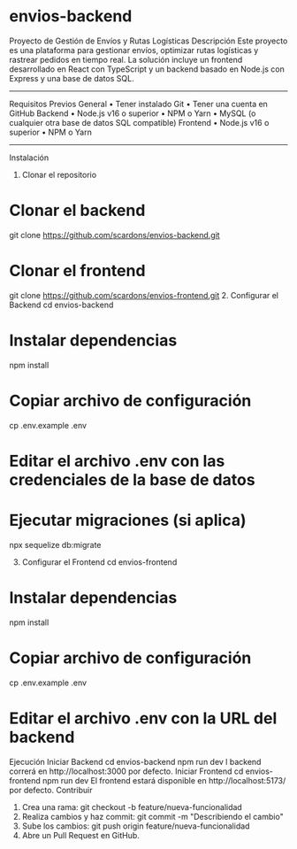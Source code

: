 # envios-backend

Proyecto de Gestión de Envíos y Rutas Logísticas
Descripción
Este proyecto es una plataforma para gestionar envíos, optimizar rutas logísticas y rastrear pedidos en tiempo real. La solución incluye un frontend desarrollado en React con TypeScript y un backend basado en Node.js con Express y una base de datos SQL.
________________________________________
Requisitos Previos
General
•	Tener instalado Git
•	Tener una cuenta en GitHub
Backend
•	Node.js v16 o superior
•	NPM o Yarn
•	MySQL (o cualquier otra base de datos SQL compatible)
Frontend
•	Node.js v16 o superior
•	NPM o Yarn
________________________________________
Instalación
1. Clonar el repositorio
# Clonar el backend
git clone https://github.com/scardons/envios-backend.git

# Clonar el frontend
git clone https://github.com/scardons/envios-frontend.git
2. Configurar el Backend
cd envios-backend

# Instalar dependencias
npm install

# Copiar archivo de configuración
cp .env.example .env

# Editar el archivo .env con las credenciales de la base de datos

# Ejecutar migraciones (si aplica)
npx sequelize db:migrate

3. Configurar el Frontend
cd envios-frontend

# Instalar dependencias
npm install

# Copiar archivo de configuración
cp .env.example .env

# Editar el archivo .env con la URL del backend
Ejecución
Iniciar Backend
cd envios-backend
npm run dev
l backend correrá en http://localhost:3000 por defecto.
Iniciar Frontend
cd envios-frontend
npm run dev
El frontend estará disponible en http://localhost:5173/ por defecto.
Contribuir
1.	Crea una rama: git checkout -b feature/nueva-funcionalidad
2.	Realiza cambios y haz commit: git commit -m "Describiendo el cambio"
3.	Sube los cambios: git push origin feature/nueva-funcionalidad
4.	Abre un Pull Request en GitHub.


